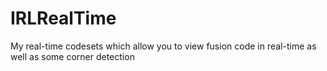 IRLRealTime
===========

My real-time codesets which allow you to view fusion code in real-time as well as some corner detection
